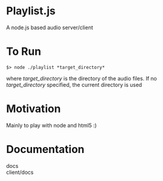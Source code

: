 Playlist.js
===========

A node.js based audio server/client

To Run
======
````shell
$> node ./playlist *target_directory*
````
where *target_directory* is the directory of the audio files. If no *target_directory* specified, the current directory is used

Motivation
==========
Mainly to play with node and html5 :)

Documentation
=============
docs  
client/docs
